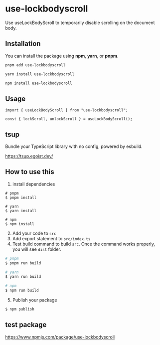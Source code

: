 # **use-lockbodyscroll** 

Use useLockBodyScroll to temporarily disable scrolling on the document body.

## Installation

You can install the package using **npm**, **yarn**, or **pnpm**.

```bash
pnpm add use-lockbodyscroll

yarn install use-lockbodyscroll

npm install use-lockbodyscroll
```

## Usage

```tsx
import { useLockBodyScroll } from "use-lockbodyscroll";

const { lockScroll, unlockScroll } = useLockBodyScroll();
```

## tsup

Bundle your TypeScript library with no config, powered by esbuild.

https://tsup.egoist.dev/

## How to use this

1. install dependencies

```
# pnpm
$ pnpm install

# yarn
$ yarn install

# npm
$ npm install
```

2. Add your code to `src`
3. Add export statement to `src/index.ts`
4. Test build command to build `src`.
   Once the command works properly, you will see `dist` folder.

```zsh
# pnpm
$ pnpm run build

# yarn
$ yarn run build

# npm
$ npm run build
```

5. Publish your package

```zsh
$ npm publish
```

## test package

https://www.npmjs.com/package/use-lockbodyscroll
